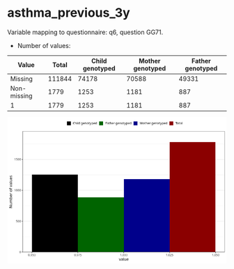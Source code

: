 # asthma_previous_3y
Variable mapping to questionnaire: q6, question GG71.
- Number of values:

| Value | Total | Child genotyped | Mother genotyped | Father genotyped |
| ----- | ----- | --------------- | ---------------- | ---------------- |
| Missing | 111844 | 74178 | 70588 | 49331 |
| Non-missing | 1779 | 1253 | 1181 | 887 |
| 1 | 1779 | 1253 | 1181 | 887 |



![](asthma_previous_3y_n.png)



